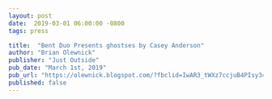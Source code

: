 ```yaml
---
layout: post
date:  2019-03-01 06:00:00 -0800
tags: press

title:  "Bent Duo Presents ghostses by Casey Anderson"
author: "Brian Olewnick"
publisher: "Just Outside"
pub_date: "March 1st, 2019"
pub_url: "https://olewnick.blogspot.com/?fbclid=IwAR3_tWXz7ccjuB4PIsy34kCNdjgBz40zjb4VgvRv9U1_G4Q62_68NmoXyJc"
published: false
---
```

